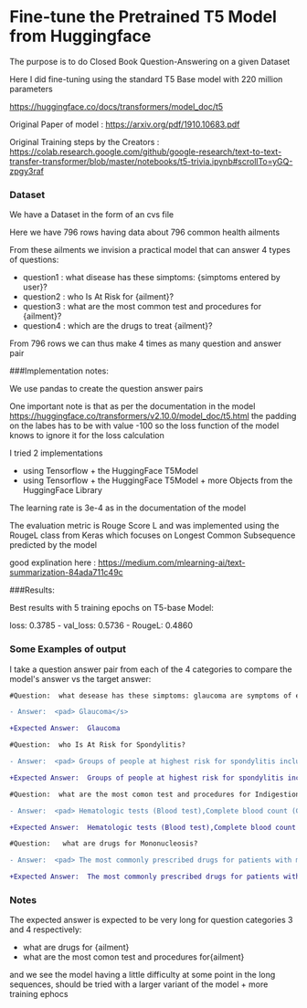 # Fine-tune the Pretrained T5 Model from Huggingface

The purpose is to do Closed Book Question-Answering on a given Dataset 

Here I did fine-tuning using the standard T5 Base model  with 220 million  parameters 

https://huggingface.co/docs/transformers/model_doc/t5
 

Original Paper of model :
https://arxiv.org/pdf/1910.10683.pdf

Original Training steps by the Creators :
https://colab.research.google.com/github/google-research/text-to-text-transfer-transformer/blob/master/notebooks/t5-trivia.ipynb#scrollTo=yGQ-zpgy3raf

### Dataset

We have a Dataset in the form of an cvs file 

Here we have 796 rows having data about 796 common health ailments

From these ailments we invision a practical model that can answer 4 types of questions:
- question1 : what disease has these simptoms: {simptoms entered by user}?
- question2 : who Is At Risk for {ailment}?
- question3 : what are the most common test and procedures for {ailment}? 
- question4 : which are the drugs to treat {ailment}? 

From 796 rows we can thus make 4 times as many question and answer pair


###Implementation notes:

We use pandas to create the question answer pairs 

One important note is that as per the documentation in the model https://huggingface.co/transformers/v2.10.0/model_doc/t5.html
the padding on the labes has to be with value -100 so the loss function of the model knows to ignore it for the loss calculation 

I tried 2 implementations
- using Tensorflow + the HuggingFace T5Model
- using Tensorflow + the HuggingFace T5Model + more Objects from the HuggingFace Library 

The learning rate is 3e-4 as in the documentation of the model 

The evaluation metric is Rouge Score L  and was implemented using the RougeL class from Keras
which focuses on  Longest Common Subsequence predicted by the model
 
good explination here : https://medium.com/mlearning-ai/text-summarization-84ada711c49c
 
###Results:
 
Best results with 5 training epochs on T5-base Model:

loss: 0.3785 - val_loss: 0.5736 - RougeL: 0.4860

### Some Examples of output 

I take a question answer pair from each of the 4 categories to compare the model's answer vs the target answer:

```diff
#Question:  what desease has these simptoms: glaucoma are symptoms of eye, spots or clouds in vision, blindness, and itchy eyelid, although you may still have glaucoma without those symptoms. ?

- Answer:  <pad> Glaucoma</s>

+Expected Answer:  Glaucoma

#Question:  who Is At Risk for Spondylitis?

- Answer:  <pad> Groups of people at highest risk for spondylitis include age 75+ years age 60-74 years. On the other hand, age 1-4 years and age <unk> 1 years almost never get spondylitis.,Within all the people who go to their doctor with spondylitis, 84% report having back pain, 56% report having neck pain, and 56% report having neck pain.</s>

+Expected Answer:  Groups of people at highest risk for spondylitis include age 45-59 years. On the other hand, age 1-4 years and age < 1 years almost never get spondylitis.,Within all the people who go to their doctor with spondylitis, 88% report having back pain, 83% report having low back pain, and 47% report having leg pain.

#Question:  what are the most comon test and procedures for Indigestion?

- Answer:  <pad> Hematologic tests (Blood test),Complete blood count (Cbc),Radiographic imaging procedure,Urinalysis,Glucose measurement (Glucose level),Electrolytes panel,Kidney function tests (Kidney function test),Electrocardiogram,</s>

+Expected Answer:  Hematologic tests (Blood test),Complete blood count (Cbc),Urinalysis,Glucose measurement (Glucose level),Electrolytes panel,Kidney function tests (Kidney function test),Electrocardiogram,Intravenous fluid replacement,

#Question:   what are drugs for Mononucleosis?

- Answer:  <pad> The most commonly prescribed drugs for patients with mononucleosis include clotrimazole topical, tetrahydrozoline ophthalmic, phenylephrine (duramax), cyclosporine ophthalmic, phenylephrine (duramax), cyclosporine ophthalmic, phenylephrine (duramax), cyclosporine ophthalmic, phenylephrine (duramax), timolol, acetaminophen ophthalmic and timolol.</s>

+Expected Answer:  The most commonly prescribed drugs for patients with mononucleosis include dexamethasone topical product, drospirenone / ethinyl estradiol, adapalene topical, phentermine, nalbuphine (nubain), cat's claw preparation, tromethamine, cladribine, intramuscular immunoglobulin (baygam), lipase, trandolapril / verapamil, desoximetasone topical and ramelteon (rozerem) .

```
### Notes
The expected answer is expected to be very long for question categories 3 and 4 respectively: 
- what are drugs for {ailment}
- what are the most comon test and procedures for{ailment}

and we see the model having a little difficulty at some point in the long sequences, 
should be tried with a larger variant of the model  + more training ephocs 

